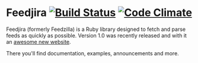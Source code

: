 # Feedjira [![Build Status][travis-badge]][travis] [![Code Climate][code-climate-badge]][code-climate]

[travis-badge]: https://travis-ci.org/feedjira/feedjira.png
[travis]: http://travis-ci.org/feedjira/feedjira
[code-climate-badge]: https://codeclimate.com/github/feedjira/feedjira.png
[code-climate]: https://codeclimate.com/github/feedjira/feedjira

Feedjira (formerly Feedzilla) is a Ruby library designed to fetch and parse
feeds as quickly as possible. Version 1.0 was recently released and with it an
[awesome new website][f].

[f]: http://feedjira.com

There you'll find documentation, examples, announcements and more.
